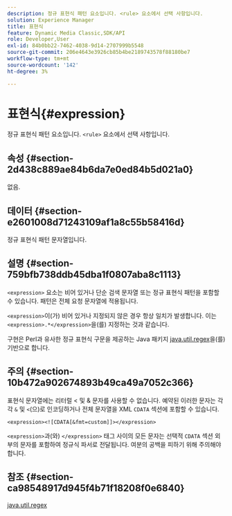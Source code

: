 ```yaml
---
description: 정규 표현식 패턴 요소입니다. <rule> 요소에서 선택 사항입니다.
solution: Experience Manager
title: 표현식
feature: Dynamic Media Classic,SDK/API
role: Developer,User
exl-id: 84b0bb22-7462-4038-9d14-2707999b5548
source-git-commit: 206e4643e3926cb85b4be2189743578f88180be7
workflow-type: tm+mt
source-wordcount: '142'
ht-degree: 3%

---
```


# 표현식{#expression}

정규 표현식 패턴 요소입니다. `<rule>` 요소에서 선택 사항입니다.

## 속성 {#section-2d438c889ae84b6da7e0ed84b5d021a0}

없음.

## 데이터 {#section-e2601008d71243109af1a8c55b58416d}

정규 표현식 패턴 문자열입니다.

## 설명 {#section-759bfb738ddb45dba1f0807aba8c1113}

`<expression>` 요소는 비어 있거나 단순 검색 문자열 또는 정규 표현식 패턴을 포함할 수 있습니다. 패턴은 전체 요청 문자열에 적용됩니다.

`<expression>`이(가) 비어 있거나 지정되지 않은 경우 항상 일치가 발생합니다. 이는 `<expression>.*</expression>`을(를) 지정하는 것과 같습니다.

구현은 Perl과 유사한 정규 표현식 구문을 제공하는 Java 패키지 [java.util.regex](https://www2.cs.duke.edu/csed/java/jdk1.4.2/docs/api/)을(를) 기반으로 합니다.

## 주의 {#section-10b472a902674893b49ca49a7052c366}

표현식 문자열에는 리터럴 &lt; 및 &amp; 문자를 사용할 수 없습니다. 예약된 이러한 문자는 각각 `&` 및 `<`(으)로 인코딩하거나 전체 문자열을 XML `CDATA` 섹션에 포함할 수 있습니다.

`<expression><![CDATA[&fmt=custom]]></expression>`

`<expression>`과(와) `</expression>` 태그 사이의 모든 문자는 선택적 `CDATA` 섹션 외부의 문자를 포함하여 정규식 파서로 전달됩니다. 여분의 공백을 피하기 위해 주의해야 합니다.

## 참조 {#section-ca98548917d945f4b71f18208f0e6840}

[java.util.regex](https://www2.cs.duke.edu/csed/java/jdk1.4.2/docs/api/)
